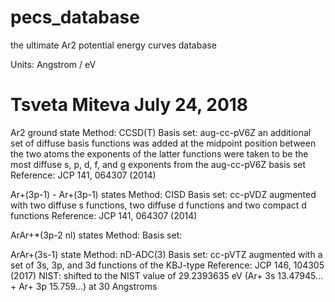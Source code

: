 # pecs_database
the ultimate Ar2 potential energy curves database

Units: Angstrom / eV

# Tsveta Miteva July 24, 2018

Ar2 ground state
  Method:    CCSD(T)
  Basis set: aug-cc-pV6Z an additional set of diffuse basis
            functions was added at the midpoint position between the two atoms
            the exponents of the latter functions were taken to be the most diffuse
            s, p, d, f, and g exponents from the aug-cc-pV6Z basis set
  Reference: JCP 141, 064307 (2014)

Ar+(3p-1) - Ar+(3p-1) states
  Method:    CISD
  Basis set: cc-pVDZ augmented with two diffuse s functions,
            two diffuse d functions and two compact d functions
  Reference: JCP 141, 064307 (2014)

ArAr+*(3p-2 nl) states
  Method:
  Basis set:
  
  
ArAr+(3s-1) state
  Method:    nD-ADC(3)
  Basis set: cc-pVTZ augmented with a set of 3s, 3p, and 3d functions of the KBJ-type
  Reference: JCP 146, 104305 (2017)
  NIST: shifted to the NIST value of 29.2393635 eV (Ar+ 3s 13.47945... + Ar+ 3p 15.759...) at 30 Angstroms
